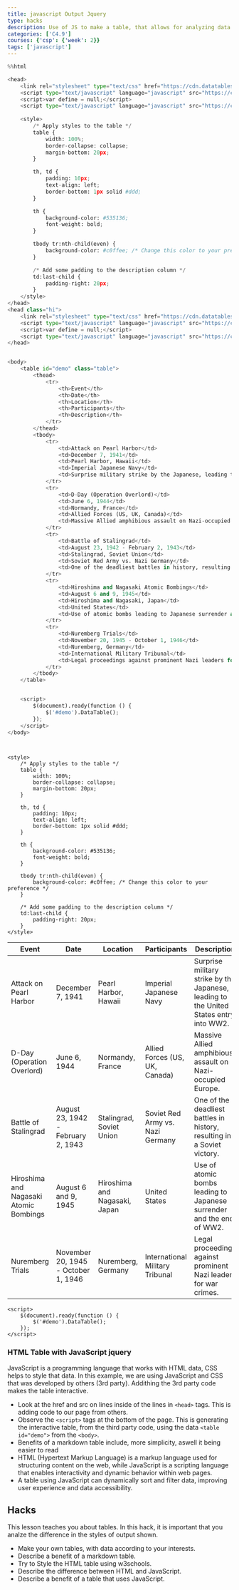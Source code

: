 ```yaml
---
title: javascript Output Jquery
type: hacks
description: Use of JS to make a table, that allows for analyzing data of WW2
categories: ['C4.9']
courses: {'csp': {'week': 2}}
tags: ['javascript']
---
```


```python
%%html

<head>
    <link rel="stylesheet" type="text/css" href="https://cdn.datatables.net/1.13.4/css/jquery.dataTables.min.css">
    <script type="text/javascript" language="javascript" src="https://code.jquery.com/jquery-3.6.0.min.js"></script>
    <script>var define = null;</script>
    <script type="text/javascript" language="javascript" src="https://cdn.datatables.net/1.13.4/js/jquery.dataTables.min.js"></script>
    
    <style>
        /* Apply styles to the table */
        table {
            width: 100%;
            border-collapse: collapse;
            margin-bottom: 20px;
        }

        th, td {
            padding: 10px;
            text-align: left;
            border-bottom: 1px solid #ddd;
        }

        th {
            background-color: #535136;
            font-weight: bold;
        }

        tbody tr:nth-child(even) {
            background-color: #c0ffee; /* Change this color to your preference */
        }

        /* Add some padding to the description column */
        td:last-child {
            padding-right: 20px;
        }
    </style>
</head>
<head class="hi">
    <link rel="stylesheet" type="text/css" href="https://cdn.datatables.net/1.13.4/css/jquery.dataTables.min.css">
    <script type="text/javascript" language="javascript" src="https://code.jquery.com/jquery-3.6.0.min.js"></script>
    <script>var define = null;</script>
    <script type="text/javascript" language="javascript" src="https://cdn.datatables.net/1.13.4/js/jquery.dataTables.min.js"></script>
</head>


<body>
    <table id="demo" class="table">
        <thead>
            <tr>
                <th>Event</th>
                <th>Date</th>
                <th>Location</th>
                <th>Participants</th>
                <th>Description</th>
            </tr>
        </thead>
        <tbody>
            <tr>
                <td>Attack on Pearl Harbor</td>
                <td>December 7, 1941</td>
                <td>Pearl Harbor, Hawaii</td>
                <td>Imperial Japanese Navy</td>
                <td>Surprise military strike by the Japanese, leading to the United States entry into WW2.</td>
            </tr>
            <tr>
                <td>D-Day (Operation Overlord)</td>
                <td>June 6, 1944</td>
                <td>Normandy, France</td>
                <td>Allied Forces (US, UK, Canada)</td>
                <td>Massive Allied amphibious assault on Nazi-occupied Europe.</td>
            </tr>
            <tr>
                <td>Battle of Stalingrad</td>
                <td>August 23, 1942 - February 2, 1943</td>
                <td>Stalingrad, Soviet Union</td>
                <td>Soviet Red Army vs. Nazi Germany</td>
                <td>One of the deadliest battles in history, resulting in a Soviet victory.</td>
            </tr>
            <tr>
                <td>Hiroshima and Nagasaki Atomic Bombings</td>
                <td>August 6 and 9, 1945</td>
                <td>Hiroshima and Nagasaki, Japan</td>
                <td>United States</td>
                <td>Use of atomic bombs leading to Japanese surrender and the end of WW2.</td>
            </tr>
            <tr>
                <td>Nuremberg Trials</td>
                <td>November 20, 1945 - October 1, 1946</td>
                <td>Nuremberg, Germany</td>
                <td>International Military Tribunal</td>
                <td>Legal proceedings against prominent Nazi leaders for war crimes.</td>
            </tr>
        </tbody>
    </table>


    <script>
        $(document).ready(function () {
            $('#demo').DataTable();
        });
    </script>
</body>




```



<head>
    <link rel="stylesheet" type="text/css" href="https://cdn.datatables.net/1.13.4/css/jquery.dataTables.min.css">
    <script type="text/javascript" language="javascript" src="https://code.jquery.com/jquery-3.6.0.min.js"></script>
    <script>var define = null;</script>
    <script type="text/javascript" language="javascript" src="https://cdn.datatables.net/1.13.4/js/jquery.dataTables.min.js"></script>

    <style>
        /* Apply styles to the table */
        table {
            width: 100%;
            border-collapse: collapse;
            margin-bottom: 20px;
        }

        th, td {
            padding: 10px;
            text-align: left;
            border-bottom: 1px solid #ddd;
        }

        th {
            background-color: #535136;
            font-weight: bold;
        }

        tbody tr:nth-child(even) {
            background-color: #c0ffee; /* Change this color to your preference */
        }

        /* Add some padding to the description column */
        td:last-child {
            padding-right: 20px;
        }
    </style>
</head>
<head class="hi">
    <link rel="stylesheet" type="text/css" href="https://cdn.datatables.net/1.13.4/css/jquery.dataTables.min.css">
    <script type="text/javascript" language="javascript" src="https://code.jquery.com/jquery-3.6.0.min.js"></script>
    <script>var define = null;</script>
    <script type="text/javascript" language="javascript" src="https://cdn.datatables.net/1.13.4/js/jquery.dataTables.min.js"></script>
</head>


<body>
    <table id="demo" class="table">
        <thead>
            <tr>
                <th>Event</th>
                <th>Date</th>
                <th>Location</th>
                <th>Participants</th>
                <th>Description</th>
            </tr>
        </thead>
        <tbody>
            <tr>
                <td>Attack on Pearl Harbor</td>
                <td>December 7, 1941</td>
                <td>Pearl Harbor, Hawaii</td>
                <td>Imperial Japanese Navy</td>
                <td>Surprise military strike by the Japanese, leading to the United States entry into WW2.</td>
            </tr>
            <tr>
                <td>D-Day (Operation Overlord)</td>
                <td>June 6, 1944</td>
                <td>Normandy, France</td>
                <td>Allied Forces (US, UK, Canada)</td>
                <td>Massive Allied amphibious assault on Nazi-occupied Europe.</td>
            </tr>
            <tr>
                <td>Battle of Stalingrad</td>
                <td>August 23, 1942 - February 2, 1943</td>
                <td>Stalingrad, Soviet Union</td>
                <td>Soviet Red Army vs. Nazi Germany</td>
                <td>One of the deadliest battles in history, resulting in a Soviet victory.</td>
            </tr>
            <tr>
                <td>Hiroshima and Nagasaki Atomic Bombings</td>
                <td>August 6 and 9, 1945</td>
                <td>Hiroshima and Nagasaki, Japan</td>
                <td>United States</td>
                <td>Use of atomic bombs leading to Japanese surrender and the end of WW2.</td>
            </tr>
            <tr>
                <td>Nuremberg Trials</td>
                <td>November 20, 1945 - October 1, 1946</td>
                <td>Nuremberg, Germany</td>
                <td>International Military Tribunal</td>
                <td>Legal proceedings against prominent Nazi leaders for war crimes.</td>
            </tr>
        </tbody>
    </table>


    <script>
        $(document).ready(function () {
            $('#demo').DataTable();
        });
    </script>
</body>






### HTML Table with JavaScript jquery
JavaScript is a programming language that works with HTML data, CSS helps to style that data.  In this example, we are using JavaScript and CSS that was developed by others (3rd party).  Addithing the 3rd party code makes the table interactive.
- Look at the href and src on lines inside of the lines in `<head>` tags.  This is adding code to our page from others.
- Observe the `<script>` tags at the bottom of the page.  This is generating the interactive table, from the third party code, using the data `<table id="demo">` from the `<body>`.  
- Benefits of a markdown table include, more simplicity, aswell it being easier to read
- HTML (Hypertext Markup Language) is a markup language used for structuring content on the web, while JavaScript is a scripting language that enables interactivity and dynamic behavior within web pages.
- A table using JavaScript can dynamically sort and filter data, improving user experience and data accessibility.

## Hacks
This lesson teaches you about tables.  In this hack, it is important that you analze the difference in the styles of output shown.  
- Make your own tables, with data according to your interests.
- Describe a benefit of a markdown table.
- Try to Style the HTML table using w3schools.
- Describe the difference between HTML and JavaScript.
- Describe a benefit of a table that uses JavaScript.

